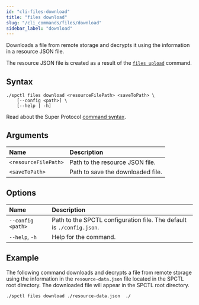 ```yaml
---
id: "cli-files-download"
title: "files download"
slug: "/cli_commands/files/download"
sidebar_label: "download"
---
```


Downloads a file from remote storage and decrypts it using the information in a resource JSON file.

The resource JSON file is created as a result of the [`files upload`](/developers/cli_commands/files/upload) command.

## Syntax

```
./spctl files download <resourceFilePath> <saveToPath> \
    [--config <path>] \
    [--help | -h]
```

Read about the Super Protocol [command syntax](/developers/cli_commands#command-syntax).

## Arguments

| **Name** | **Description** |
| :- | :- |
| `<resourceFilePath>` | Path to the resource JSON file. |
| `<saveToPath>` | Path to save the downloaded file. |

## Options

| **Name** | **Description** |
| :- | :- |
| `--config <path>` | Path to the SPCTL configuration file. The default is `./config.json`. |
| `--help`, `-h` | Help for the command. |

## Example

The following command downloads and decrypts a file from remote storage using the information in the `resource-data.json` file located in the SPCTL root directory. The downloaded file will appear in the SPCTL root directory.

```
./spctl files download ./resource-data.json  ./
```